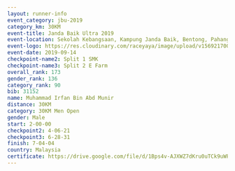 ```yaml
---
layout: runner-info 
event_category: jbu-2019 
category_km: 30KM 
event-title: Janda Baik Ultra 2019 
event-location: Sekolah Kebangsaan, Kampung Janda Baik, Bentong, Pahang, Malaysia 
event-logo: https://res.cloudinary.com/raceyaya/image/upload/v1569217009/logo/janda-baik_vch1pc.jpg 
event-date: 2019-09-14 
checkpoint-name2: Split 1 SMK 
checkpoint-name3: Split 2 E Farm 
overall_rank: 173
gender_rank: 136
category_rank: 90
bib: 31152
name: Muhammad Irfan Bin Abd Munir
distance: 30KM
category: 30KM Men Open
gender: Male
start: 2-00-00
checkpoint2: 4-06-21
checkpoint3: 6-28-31
finish: 7-04-04
country: Malaysia
certificate: https://drive.google.com/file/d/1Bps4v-AJXWZ7dKru0uTCk9uWPXxo0xYX/view?usp=sharing
---
```

